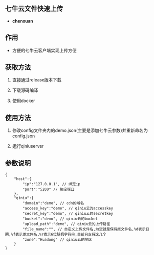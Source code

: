 ## 七牛云文件快速上传

- **chenxuan**

## 作用

- 方便的七牛云客户端实现上传方便

## 获取方法

1. 直接通过release版本下载

2. 下载源码编译

3. 使用docker

## 使用方法

1. 修改config文件夹内的demo.json(主要是添加七牛云参数)并重新命名为config.json

2. 运行qiniuserver

## 参数说明
```
{
	"host":{
		"ip":"127.0.0.1", // 绑定ip
		"port":"5200" // 绑定端口
	},
	"qiniu":{
		"domain":"demo", // cdn的域名
		"access_key":"demo", // qiniu云的accesskey
		"secret_key":"demo", // qiniu云的secretkey
		"bucket":"demo", // qiniu云的bucket
		"upload_path":"demo", // qiniu云的上传路径
		"file_name":"", // 自定义上传文件名,为空就是保持原文件名,%d表示日期,%f表示原文件名,%r表示6位随机字符串,目前只支持这几个
		"zone":"Huadong" // qiniu云的地区
	}
}
```
